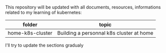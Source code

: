
This repository will be updated with all documents, resources, informations related to my learning of kubernetes: 

|folder|topic|
|-|-|
|home-k8s-cluster|Building a personnal k8s cluster at home|

I'll try to update the sections gradualy 
